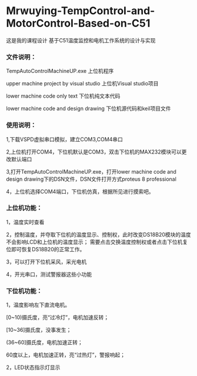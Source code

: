 # Mrwuying-TempControl-and-MotorControl-Based-on-C51

这是我的课程设计
基于C51温度监控和电机工作系统的设计与实现

### 文件说明：

TempAutoControlMachineUP.exe	上位机程序

upper machine project by visual studio	上位机Visual studio项目

lower machine code only text	下位机纯文本代码

lower machine code and design drawing	下位机源代码和keil项目文件

### 使用说明：

1,下载VSPD虚拟串口模拟，建立COM3,COM4串口

2,上位机打开COM4，下位机默认是COM3，双击下位机的MAX232模块可以更改默认端口

3,打开TempAutoControlMachineUP.exe，打开lower machine code and design drawing下的DSN文件，DSN文件打开方式proteus 8 professional

4，上位机选择COM4端口，下位机仿真，根据所见进行摸索吧。

### 上位机功能：

1，温度实时查看

2，控制温度，并夺取下位机的温度显示、控制权，此时改变DS18B20模块的温度不会影响LCD和上位机的温度显示；
需要点击交换温度控制权或者点击下位机复位即可恢复DS18B20的正常工作。

3，可以打开下位机采风，采光电机

4，开光串口，测试警报器这些小功能

### 下位机功能：

1，温度影响左下直流电机。

[0~10)摄氏度，亮“过冷灯”，电机加速反转；

[10~36]摄氏度，没事发生；

(36~60]摄氏度，电机加速正转；

60度以上，电机加速正转，亮“过热灯”，警报响起；

2，LED状态指示灯显示

